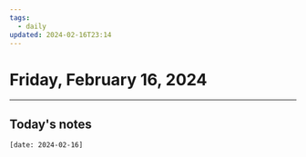 ```yaml
---
tags:
  - daily
updated: 2024-02-16T23:14
---
```

# Friday, February 16, 2024
___





## Today's notes
```query
[date: 2024-02-16]
```